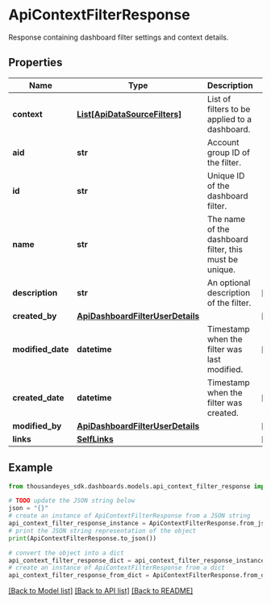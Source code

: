 # ApiContextFilterResponse

Response containing dashboard filter settings and context details.

## Properties

Name | Type | Description | Notes
------------ | ------------- | ------------- | -------------
**context** | [**List[ApiDataSourceFilters]**](ApiDataSourceFilters.md) | List of filters to be applied to a dashboard. | 
**aid** | **str** | Account group ID of the filter. | 
**id** | **str** | Unique ID of the dashboard filter. | 
**name** | **str** | The name of the dashboard filter, this must be unique. | 
**description** | **str** | An optional description of the filter. | [optional] 
**created_by** | [**ApiDashboardFilterUserDetails**](ApiDashboardFilterUserDetails.md) |  | [optional] 
**modified_date** | **datetime** | Timestamp when the filter was last modified. | [optional] 
**created_date** | **datetime** | Timestamp when the filter was created. | [optional] 
**modified_by** | [**ApiDashboardFilterUserDetails**](ApiDashboardFilterUserDetails.md) |  | [optional] 
**links** | [**SelfLinks**](SelfLinks.md) |  | [optional] 

## Example

```python
from thousandeyes_sdk.dashboards.models.api_context_filter_response import ApiContextFilterResponse

# TODO update the JSON string below
json = "{}"
# create an instance of ApiContextFilterResponse from a JSON string
api_context_filter_response_instance = ApiContextFilterResponse.from_json(json)
# print the JSON string representation of the object
print(ApiContextFilterResponse.to_json())

# convert the object into a dict
api_context_filter_response_dict = api_context_filter_response_instance.to_dict()
# create an instance of ApiContextFilterResponse from a dict
api_context_filter_response_from_dict = ApiContextFilterResponse.from_dict(api_context_filter_response_dict)
```
[[Back to Model list]](../README.md#documentation-for-models) [[Back to API list]](../README.md#documentation-for-api-endpoints) [[Back to README]](../README.md)



